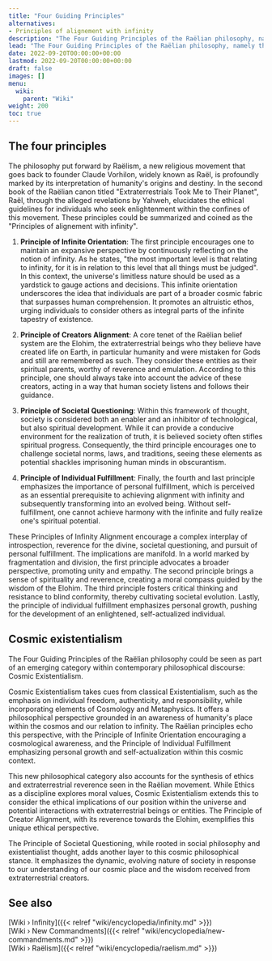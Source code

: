 ```yaml
---
title: "Four Guiding Principles"
alternatives:
- Principles of alignement with infinity
description: "The Four Guiding Principles of the Raëlian philosophy, namely the Principle of Infinite Orientation, the Principle of Creator Alignment, the Principle of Societal Questioning, and the Principle of Individual Fulfillment, carve out a new territory in philosophical discourse: Cosmic Existentialism. This innovative perspective blends classical existentialist ideas of individual freedom, authenticity, and responsibility with a cosmic consciousness, infusing personal and societal considerations with an awareness of humanity's place within the cosmos. "
lead: "The Four Guiding Principles of the Raëlian philosophy, namely the Principle of Infinite Orientation, the Principle of Creator Alignment, the Principle of Societal Questioning, and the Principle of Individual Fulfillment, carve out a new territory in philosophical discourse: Cosmic Existentialism. This innovative perspective blends classical existentialist ideas of individual freedom, authenticity, and responsibility with a cosmic consciousness, infusing personal and societal considerations with an awareness of humanity's place within the cosmos. "
date: 2022-09-20T00:00:00+00:00
lastmod: 2022-09-20T00:00:00+00:00
draft: false
images: []
menu:
  wiki:
    parent: "Wiki"
weight: 200
toc: true
---
```


## The four principles

The philosophy put forward by Raëlism, a new religious movement that goes back to founder Claude Vorhilon, widely known as Raël, is profoundly marked by its interpretation of humanity's origins and destiny. In the second book of the Raëlian canon titled "Extraterrestrials Took Me to Their Planet", Raël, through the alleged revelations by Yahweh, elucidates the ethical guidelines for individuals who seek enlightenment within the confines of this movement. These principles could be summarized and coined as the "Principles of alignement with infinity".

1. **Principle of Infinite Orientation**: The first principle encourages one to maintain an expansive perspective by continuously reflecting on the notion of infinity. As he states, "the most important level is that relating to infinity, for it is in relation to this level that all things must be judged". In this context, the universe's limitless nature should be used as a yardstick to gauge actions and decisions. This infinite orientation underscores the idea that individuals are part of a broader cosmic fabric that surpasses human comprehension. It promotes an altruistic ethos, urging individuals to consider others as integral parts of the infinite tapestry of existence.

2. **Principle of Creators Alignment**: A core tenet of the Raëlian belief system are the Elohim, the extraterrestrial beings who they believe have created life on Earth, in particular humanity and were mistaken for Gods and still are remembered as such. They consider these entities as their spiritual parents, worthy of reverence and emulation. According to this principle, one should always take into account the advice of these creators, acting in a way that human society listens and follows their guidance.

3. **Principle of Societal Questioning**: Within this framework of thought, society is considered both an enabler and an inhibitor of technological, but also spiritual development. While it can provide a conducive environment for the realization of truth, it is believed society often stifles spiritual progress. Consequently, the third principle encourages one to challenge societal norms, laws, and traditions, seeing these elements as potential shackles imprisoning human minds in obscurantism.

4. **Principle of Individual Fulfillment**: Finally, the fourth and last principle emphasizes the importance of personal fulfillment, which is perceived as an essential prerequisite to achieving alignment with infinity and subsequently transforming into an evolved being. Without self-fulfillment, one cannot achieve harmony with the infinite and fully realize one's spiritual potential.

These Principles of Infinity Alignment encourage a complex interplay of introspection, reverence for the divine, societal questioning, and pursuit of personal fulfillment. The implications are manifold. In a world marked by fragmentation and division, the first principle advocates a broader perspective, promoting unity and empathy. The second principle brings a sense of spirituality and reverence, creating a moral compass guided by the wisdom of the Elohim. The third principle fosters critical thinking and resistance to blind conformity, thereby cultivating societal evolution. Lastly, the principle of individual fulfillment emphasizes personal growth, pushing for the development of an enlightened, self-actualized individual.

## Cosmic existentialism

The Four Guiding Principles of the Raëlian philosophy could be seen as part of an emerging category within contemporary philosophical discourse: Cosmic Existentialism.

Cosmic Existentialism takes cues from classical Existentialism, such as the emphasis on individual freedom, authenticity, and responsibility, while incorporating elements of Cosmology and Metaphysics. It offers a philosophical perspective grounded in an awareness of humanity's place within the cosmos and our relation to infinity. The Raëlian principles echo this perspective, with the Principle of Infinite Orientation encouraging a cosmological awareness, and the Principle of Individual Fulfillment emphasizing personal growth and self-actualization within this cosmic context.

This new philosophical category also accounts for the synthesis of ethics and extraterrestrial reverence seen in the Raëlian movement. While Ethics as a discipline explores moral values, Cosmic Existentialism extends this to consider the ethical implications of our position within the universe and potential interactions with extraterrestrial beings or entities. The Principle of Creator Alignment, with its reverence towards the Elohim, exemplifies this unique ethical perspective.

The Principle of Societal Questioning, while rooted in social philosophy and existentialist thought, adds another layer to this cosmic philosophical stance. It emphasizes the dynamic, evolving nature of society in response to our understanding of our cosmic place and the wisdom received from extraterrestrial creators.

## See also

[Wiki › Infinity]({{< relref "wiki/encyclopedia/infinity.md" >}})</br>
[Wiki › New Commandments]({{< relref "wiki/encyclopedia/new-commandments.md" >}})</br>
[Wiki › Raëlism]({{< relref "wiki/encyclopedia/raelism.md" >}})</br>
